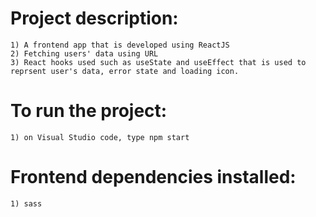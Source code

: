 #   Project description:
    1) A frontend app that is developed using ReactJS
    2) Fetching users' data using URL
    3) React hooks used such as useState and useEffect that is used to reprsent user's data, error state and loading icon.

#   To run the project:
    1) on Visual Studio code, type npm start

#   Frontend dependencies installed:
    1) sass
